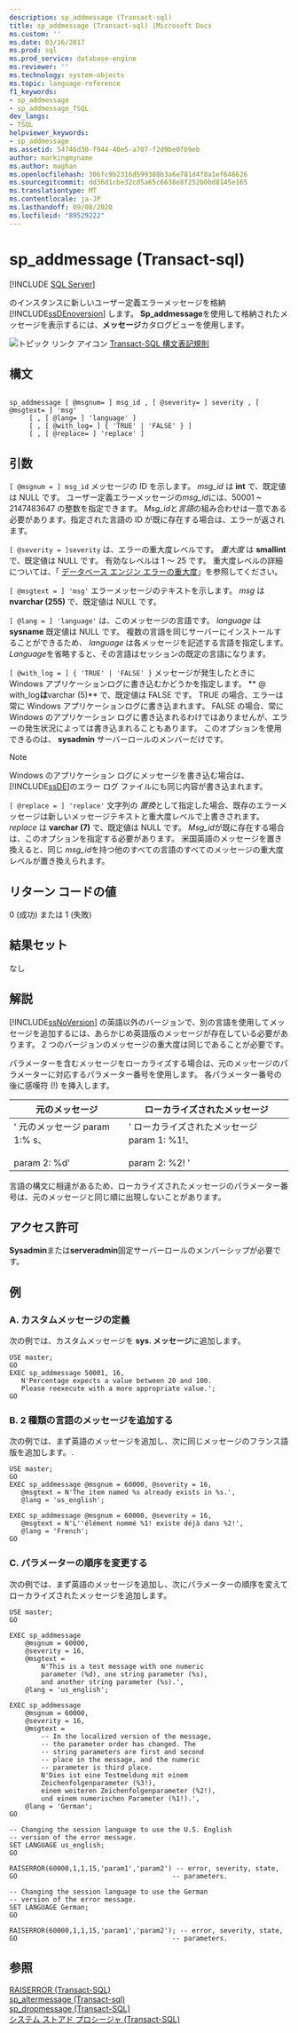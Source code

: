 ```yaml
---
description: sp_addmessage (Transact-sql)
title: sp_addmessage (Transact-sql) |Microsoft Docs
ms.custom: ''
ms.date: 03/16/2017
ms.prod: sql
ms.prod_service: database-engine
ms.reviewer: ''
ms.technology: system-objects
ms.topic: language-reference
f1_keywords:
- sp_addmessage
- sp_addmessage_TSQL
dev_langs:
- TSQL
helpviewer_keywords:
- sp_addmessage
ms.assetid: 54746d30-f944-40e5-a707-f2d9be0fb9eb
author: markingmyname
ms.author: maghan
ms.openlocfilehash: 306fc9b2316d599380b3a6e781d4f8a1ef646626
ms.sourcegitcommit: dd36d1cbe32cd5a65c6638e8f252b0bd8145e165
ms.translationtype: MT
ms.contentlocale: ja-JP
ms.lasthandoff: 09/08/2020
ms.locfileid: "89529222"
---
```

# <a name="sp_addmessage-transact-sql"></a>sp_addmessage (Transact-sql)
[!INCLUDE [SQL Server](../../includes/applies-to-version/sqlserver.md)]

  のインスタンスに新しいユーザー定義エラーメッセージを格納 [!INCLUDE[ssDEnoversion](../../includes/ssdenoversion-md.md)] します。 **Sp_addmessage**を使用して格納されたメッセージを表示するには、**メッセージ**カタログビューを使用します。  
  
 ![トピック リンク アイコン](../../database-engine/configure-windows/media/topic-link.gif "トピック リンク アイコン") [Transact-SQL 構文表記規則](../../t-sql/language-elements/transact-sql-syntax-conventions-transact-sql.md)  
  
## <a name="syntax"></a>構文  
  
```  
  
sp_addmessage [ @msgnum= ] msg_id , [ @severity= ] severity , [ @msgtext= ] 'msg'   
     [ , [ @lang= ] 'language' ]   
     [ , [ @with_log= ] { 'TRUE' | 'FALSE' } ]   
     [ , [ @replace= ] 'replace' ]   
```  
  
## <a name="arguments"></a>引数  
`[ @msgnum = ] msg_id` メッセージの ID を示します。 *msg_id* は **int** で、既定値は NULL です。 ユーザー定義エラーメッセージの*msg_id*には、50001 ~ 2147483647 の整数を指定できます。 *Msg_id*と*言語*の組み合わせは一意である必要があります。指定された言語の ID が既に存在する場合は、エラーが返されます。  
  
`[ @severity = ]severity` は、エラーの重大度レベルです。 *重大度* は **smallint** で、既定値は NULL です。 有効なレベルは 1 ～ 25 です。 重大度レベルの詳細については、「 [データベース エンジン エラーの重大度](../../relational-databases/errors-events/database-engine-error-severities.md)」を参照してください。  
  
`[ @msgtext = ] 'msg'` エラーメッセージのテキストを示します。 *msg* は **nvarchar (255)** で、既定値は NULL です。  
  
`[ @lang = ] 'language'` は、このメッセージの言語です。 *language* は **sysname** 既定値は NULL です。 複数の言語を同じサーバーにインストールすることができるため、 *language* は各メッセージを記述する言語を指定します。 *Language*を省略すると、その言語はセッションの既定の言語になります。  
  
`[ @with_log = ] { 'TRUE' | 'FALSE' }` メッセージが発生したときに Windows アプリケーションログに書き込むかどうかを指定します。 ** \@ with_log**は**varchar (5)** で、既定値は FALSE です。 TRUE の場合、エラーは常に Windows アプリケーションログに書き込まれます。 FALSE の場合、常に Windows のアプリケーション ログに書き込まれるわけではありませんが、エラーの発生状況によっては書き込まれることもあります。 このオプションを使用できるのは、 **sysadmin** サーバーロールのメンバーだけです。  
  
> [!NOTE]  
>  Windows のアプリケーション ログにメッセージを書き込む場合は、[!INCLUDE[ssDE](../../includes/ssde-md.md)]のエラー ログ ファイルにも同じ内容が書き込まれます。  
  
`[ @replace = ] 'replace'` 文字列の *置換*として指定した場合、既存のエラーメッセージは新しいメッセージテキストと重大度レベルで上書きされます。 *replace* は **varchar (7)** で、既定値は NULL です。 *Msg_id*が既に存在する場合は、このオプションを指定する必要があります。 米国英語のメッセージを置き換えると、同じ *msg_id*を持つ他のすべての言語のすべてのメッセージの重大度レベルが置き換えられます。  
  
## <a name="return-code-values"></a>リターン コードの値  
 0 (成功) または 1 (失敗)  
  
## <a name="result-sets"></a>結果セット  
 なし  
  
## <a name="remarks"></a>解説  
 [!INCLUDE[ssNoVersion](../../includes/ssnoversion-md.md)] の英語以外のバージョンで、別の言語を使用してメッセージを追加するには、あらかじめ英語版のメッセージが存在している必要があります。 2 つのバージョンのメッセージの重大度は同じであることが必要です。  
  
 パラメーターを含むメッセージをローカライズする場合は、元のメッセージのパラメーターに対応するパラメーター番号を使用します。 各パラメーター番号の後に感嘆符 (!) を挿入します。  
  
|元のメッセージ|ローカライズされたメッセージ|  
|----------------------|-----------------------|  
|' 元のメッセージ param 1:% s、<br /><br /> param 2: %d'|' ローカライズされたメッセージ param 1: %1!、<br /><br /> param 2: %2! '|  
  
 言語の構文に相違があるため、ローカライズされたメッセージのパラメーター番号は、元のメッセージと同じ順に出現しないことがあります。  
  
## <a name="permissions"></a>アクセス許可  
**Sysadmin**または**serveradmin**固定サーバーロールのメンバーシップが必要です。  
  
## <a name="examples"></a>例  
  
### <a name="a-defining-a-custom-message"></a>A. カスタムメッセージの定義  
 次の例では、カスタムメッセージを **sys. メッセージ**に追加します。  
  
```  
USE master;  
GO  
EXEC sp_addmessage 50001, 16,   
   N'Percentage expects a value between 20 and 100.   
   Please reexecute with a more appropriate value.';  
GO  
```  
  
### <a name="b-adding-a-message-in-two-languages"></a>B. 2 種類の言語のメッセージを追加する  
 次の例では、まず英語のメッセージを追加し、次に同じメッセージのフランス語版を追加します。`.`  
  
```  
USE master;  
GO  
EXEC sp_addmessage @msgnum = 60000, @severity = 16,   
   @msgtext = N'The item named %s already exists in %s.',   
   @lang = 'us_english';  
  
EXEC sp_addmessage @msgnum = 60000, @severity = 16,   
   @msgtext = N'L''élément nommé %1! existe déjà dans %2!',   
   @lang = 'French';  
GO  
```  
  
### <a name="c-changing-the-order-of-parameters"></a>C. パラメーターの順序を変更する  
 次の例では、まず英語のメッセージを追加し、次にパラメーターの順序を変えてローカライズされたメッセージを追加します。  
  
```  
USE master;  
GO  
  
EXEC sp_addmessage   
    @msgnum = 60000,   
    @severity = 16,  
    @msgtext =   
        N'This is a test message with one numeric  
        parameter (%d), one string parameter (%s),   
        and another string parameter (%s).',  
    @lang = 'us_english';  
  
EXEC sp_addmessage   
    @msgnum = 60000,   
    @severity = 16,  
    @msgtext =   
        -- In the localized version of the message,  
        -- the parameter order has changed. The   
        -- string parameters are first and second  
        -- place in the message, and the numeric   
        -- parameter is third place.  
        N'Dies ist eine Testmeldung mit einem   
        Zeichenfolgenparameter (%3!),  
        einem weiteren Zeichenfolgenparameter (%2!),   
        und einem numerischen Parameter (%1!).',  
    @lang = 'German';  
GO    
  
-- Changing the session language to use the U.S. English  
-- version of the error message.  
SET LANGUAGE us_english;  
GO  
  
RAISERROR(60000,1,1,15,'param1','param2') -- error, severity, state,  
GO                                       -- parameters.  
  
-- Changing the session language to use the German  
-- version of the error message.  
SET LANGUAGE German;  
GO  
  
RAISERROR(60000,1,1,15,'param1','param2'); -- error, severity, state,   
GO                                       -- parameters.  
```  
  
## <a name="see-also"></a>参照  
 [RAISERROR &#40;Transact-SQL&#41;](../../t-sql/language-elements/raiserror-transact-sql.md)   
 [sp_altermessage &#40;Transact-sql&#41;](../../relational-databases/system-stored-procedures/sp-altermessage-transact-sql.md)   
 [sp_dropmessage &#40;Transact-SQL&#41;](../../relational-databases/system-stored-procedures/sp-dropmessage-transact-sql.md)   
 [システム ストアド プロシージャ &#40;Transact-SQL&#41;](../../relational-databases/system-stored-procedures/system-stored-procedures-transact-sql.md)  
  
  
